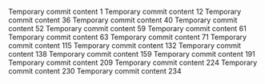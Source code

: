 Temporary commit content 1
Temporary commit content 12
Temporary commit content 36
Temporary commit content 40
Temporary commit content 52
Temporary commit content 59
Temporary commit content 61
Temporary commit content 63
Temporary commit content 71
Temporary commit content 115
Temporary commit content 132
Temporary commit content 138
Temporary commit content 159
Temporary commit content 191
Temporary commit content 209
Temporary commit content 224
Temporary commit content 230
Temporary commit content 234
